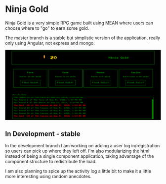 
# Ninja Gold
Ninja Gold is a very simple RPG game built using MEAN where users can choose where to "go" to earn some gold.

The master branch is a stable but simplistic version of the application, really only using Angular, not express and mongo. 

![alt text](/client/src/assets/demo.jpg "Logo Title Text 1")

## In Development - stable
In the development branch I am working on adding a user log in/registration so users can pick up where they left off. I'm also modularizing the html instead of being a single component application, taking advantage of the component structure to redistribute the load. 

I am also planning to spice up the activity log a little bit to make it a little more interesting using random anecdotes. 

